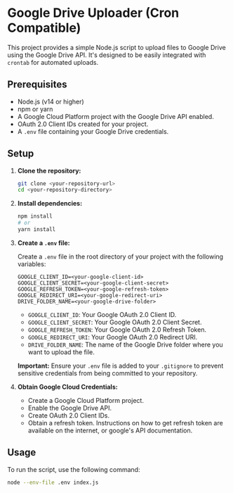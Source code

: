 # Google Drive Uploader (Cron Compatible)

This project provides a simple Node.js script to upload files to Google Drive using the Google Drive API. It's designed to be easily integrated with `crontab` for automated uploads.

## Prerequisites

* Node.js (v14 or higher)
* npm or yarn
* A Google Cloud Platform project with the Google Drive API enabled.
* OAuth 2.0 Client IDs created for your project.
* A `.env` file containing your Google Drive credentials.

## Setup

1.  **Clone the repository:**

    ```bash
    git clone <your-repository-url>
    cd <your-repository-directory>
    ```

2.  **Install dependencies:**

    ```bash
    npm install
    # or
    yarn install
    ```

3.  **Create a `.env` file:**

    Create a `.env` file in the root directory of your project with the following variables:

    ```plaintext
    GOOGLE_CLIENT_ID=<your-google-client-id>
    GOOGLE_CLIENT_SECRET=<your-google-client-secret>
    GOOGLE_REFRESH_TOKEN=<your-google-refresh-token>
    GOOGLE_REDIRECT_URI=<your-google-redirect-uri>
    DRIVE_FOLDER_NAME=<your-google-drive-folder>
    ```

    * `GOOGLE_CLIENT_ID`: Your Google OAuth 2.0 Client ID.
    * `GOOGLE_CLIENT_SECRET`: Your Google OAuth 2.0 Client Secret.
    * `GOOGLE_REFRESH_TOKEN`: Your Google OAuth 2.0 Refresh Token.
    * `GOOGLE_REDIRECT_URI`: Your Google OAuth 2.0 Redirect URI.
    * `DRIVE_FOLDER_NAME`: The name of the Google Drive folder where you want to upload the file.
  

    **Important:** Ensure your `.env` file is added to your `.gitignore` to prevent sensitive credentials from being committed to your repository.

4.  **Obtain Google Cloud Credentials:**

    * Create a Google Cloud Platform project.
    * Enable the Google Drive API.
    * Create OAuth 2.0 Client IDs.
    * Obtain a refresh token. Instructions on how to get refresh token are available on the internet, or google's API documentation.
    
## Usage

To run the script, use the following command:

```bash
node --env-file .env index.js